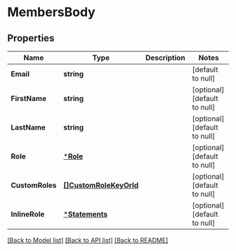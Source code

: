 # MembersBody

## Properties
Name | Type | Description | Notes
------------ | ------------- | ------------- | -------------
**Email** | **string** |  | [default to null]
**FirstName** | **string** |  | [optional] [default to null]
**LastName** | **string** |  | [optional] [default to null]
**Role** | [***Role**](Role.md) |  | [optional] [default to null]
**CustomRoles** | [**[]CustomRoleKeyOrId**](CustomRoleKeyOrId.md) |  | [optional] [default to null]
**InlineRole** | [***Statements**](Statements.md) |  | [optional] [default to null]

[[Back to Model list]](../README.md#documentation-for-models) [[Back to API list]](../README.md#documentation-for-api-endpoints) [[Back to README]](../README.md)


